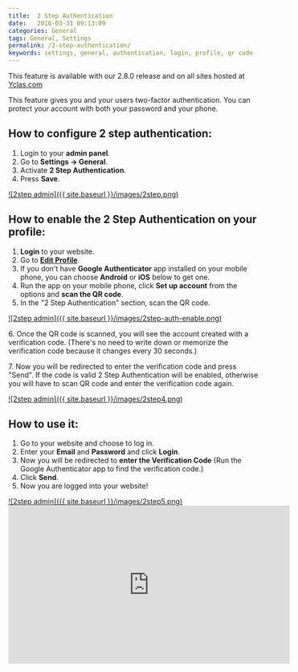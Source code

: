 ```yaml
---
title:  2 Step Authentication
date:   2016-03-31 09:13:09
categories: General
tags: General, Settings
permalink: /2-step-authentication/
keywords: settings, general, authentication, login, profile, qr code
---
```

<div class="alert alert-warning">
<strong><i class="glyphicon glyphicon-warning-sign"></i> </strong> This feature is available with our 2.8.0 release and on all sites hosted at <a href="https://yclas.com/">Yclas.com</a> 
</div>

This feature gives you and your users two-factor authentication. You can protect your account with both your password and your phone. 

## How to configure 2 step authentication:

1. Login to your **admin panel**.
2. Go to **Settings -> General**.
3. Activate **2 Step Authentication**.
4. Press **Save**.

<a href="//docs.yclas.com/images/2step.png" class="thumbnail gallery-item" data-gallery>
![2step admin]({{ site.baseurl }}/images/2step.png)
</a>

## How to enable the 2 Step Authentication on your profile:

1. **Login** to your website.
2. Go to **[Edit Profile](http://docs.yclas.com/how-to-edit-your-profile/)**.
3. If you don't have **Google Authenticator** app installed on your mobile phone, you can choose **Android** or **iOS** below to get one.
4. Run the app on your mobile phone, click **Set up account** from the options and **scan the QR code**.
5. In the "2 Step Authentication" section, scan the QR code.

<a href="//docs.yclas.com/images/2step-auth-enable.png" class="thumbnail gallery-item" data-gallery>
![2step admin]({{ site.baseurl }}/images/2step-auth-enable.png)
</a>

6\. Once the QR code is scanned, you will see the account created with a verification code. (There's no need to write down or memorize the verification code because it changes every 30 seconds.)

7\. Now you will be redirected to enter the verification code and press "Send". If the code is valid 2 Step Authentication will be enabled, otherwise you will have to scan QR code and enter the verification code again.   

<a href="//docs.yclas.com/images/2step4.png" class="thumbnail gallery-item" data-gallery>
![2step admin]({{ site.baseurl }}/images/2step4.png)
</a>

## How to use it:

1. Go to your website and choose to log in.
2. Enter your **Email** and **Password** and click **Login**.
3. Now you will be redirected to **enter the Verification Code** (Run the Google Authenticator app to find the verification code.)
4. Click **Send**.
5. Now you are logged into your website!

<a href="//docs.yclas.com/images/2step5.png" class="thumbnail gallery-item" data-gallery>
![2step admin]({{ site.baseurl }}/images/2step5.png)
</a>


<iframe width="560" height="315" src="https://www.youtube.com/embed/1B1MFHFL2Oo" frameborder="0" allow="accelerometer; autoplay; encrypted-media; gyroscope; picture-in-picture" allowfullscreen></iframe>



